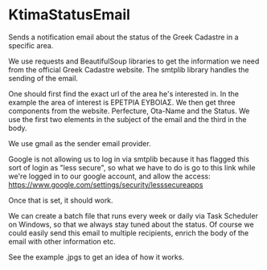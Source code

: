 # KtimaStatusEmail
Sends a notification email about the status of the Greek Cadastre in a specific area.

We use requests and BeautifulSoup libraries to get the information we need from the official Greek Cadastre website. The smtplib library handles the sending of the email.

One should first find the exact url of the area he's interested in. In the example the area of interest is ΕΡΕΤΡΙΑ ΕΥΒΟΙΑΣ.
We then get three components from the website. Perfecture, Ota-Name and the Status. We use the first two elements in the subject of the email and the third in the body.

We use gmail as the sender email provider.

Google is not allowing us to log in via smtplib because it has flagged this sort of login as "less secure", so what we have to do is go to this link while we're logged in to our google account, and allow the access: https://www.google.com/settings/security/lesssecureapps

Once that is set, it should work.

We can create a batch file that runs every week or daily via Task Scheduler on Windows, so that we always stay tuned about the status. Of course we could easily send this email to multiple recipients, enrich the body of the email with other information etc.

See the example .jpgs to get an idea of how it works. 

